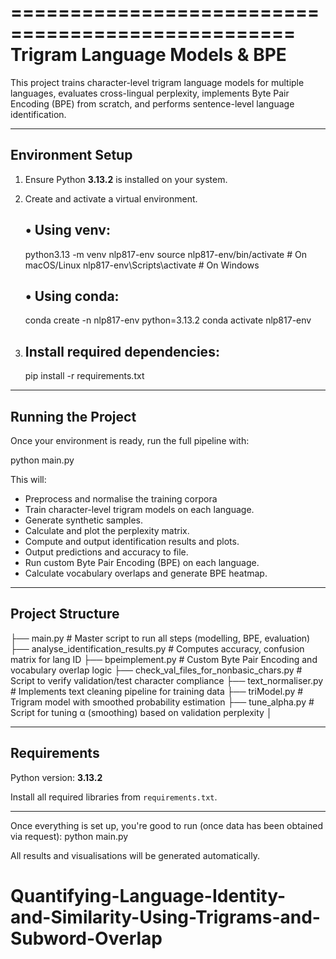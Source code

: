 ==================================================
Trigram Language Models & BPE
==================================================

This project trains character-level trigram language models for multiple languages, evaluates cross-lingual perplexity, implements Byte Pair Encoding (BPE) from scratch, and performs sentence-level language identification.

---

## Environment Setup

1. Ensure Python **3.13.2** is installed on your system.

2. Create and activate a virtual environment.

   ## • Using venv:

   python3.13 -m venv nlp817-env
   source nlp817-env/bin/activate # On macOS/Linux
   nlp817-env\Scripts\activate # On Windows

   ## • Using conda:

   conda create -n nlp817-env python=3.13.2
   conda activate nlp817-env

3. ## Install required dependencies:
   pip install -r requirements.txt

---

## Running the Project

Once your environment is ready, run the full pipeline with:

python main.py

This will:

- Preprocess and normalise the training corpora
- Train character-level trigram models on each language.
- Generate synthetic samples.
- Calculate and plot the perplexity matrix.
- Compute and output identification results and plots.
- Output predictions and accuracy to file.
- Run custom Byte Pair Encoding (BPE) on each language.
- Calculate vocabulary overlaps and generate BPE heatmap.

---

## Project Structure

├── main.py # Master script to run all steps (modelling, BPE, evaluation)
├── analyse_identification_results.py # Computes accuracy, confusion matrix for lang ID
├── bpeimplement.py # Custom Byte Pair Encoding and vocabulary overlap logic
├── check_val_files_for_nonbasic_chars.py # Script to verify validation/test character compliance
├── text_normaliser.py # Implements text cleaning pipeline for training data
├── triModel.py # Trigram model with smoothed probability estimation
├── tune_alpha.py # Script for tuning α (smoothing) based on validation perplexity
│

---

## Requirements

Python version: **3.13.2**

Install all required libraries from `requirements.txt`.

---

Once everything is set up, you're good to run (once data has been obtained via request):
python main.py

All results and visualisations will be generated automatically.
# Quantifying-Language-Identity-and-Similarity-Using-Trigrams-and-Subword-Overlap
